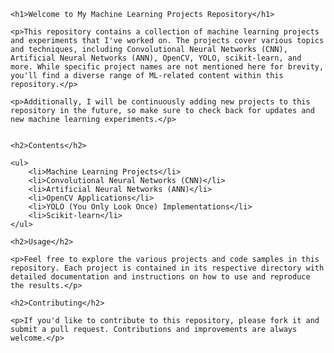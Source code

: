 <!DOCTYPE html>
<html>

<head>
    <meta charset="UTF-8">
    <title>Machine Learning Projects Repository</title>
</head>

<body>

    <h1>Welcome to My Machine Learning Projects Repository</h1>

    <p>This repository contains a collection of machine learning projects and experiments that I've worked on. The projects cover various topics and techniques, including Convolutional Neural Networks (CNN), Artificial Neural Networks (ANN), OpenCV, YOLO, scikit-learn, and more. While specific project names are not mentioned here for brevity, you'll find a diverse range of ML-related content within this repository.</p>

    <p>Additionally, I will be continuously adding new projects to this repository in the future, so make sure to check back for updates and new machine learning experiments.</p>


    <h2>Contents</h2>

    <ul>
        <li>Machine Learning Projects</li>
        <li>Convolutional Neural Networks (CNN)</li>
        <li>Artificial Neural Networks (ANN)</li>
        <li>OpenCV Applications</li>
        <li>YOLO (You Only Look Once) Implementations</li>
        <li>Scikit-learn</li>
    </ul>

    <h2>Usage</h2>

    <p>Feel free to explore the various projects and code samples in this repository. Each project is contained in its respective directory with detailed documentation and instructions on how to use and reproduce the results.</p>

    <h2>Contributing</h2>

    <p>If you'd like to contribute to this repository, please fork it and submit a pull request. Contributions and improvements are always welcome.</p>


</body>

</html>
